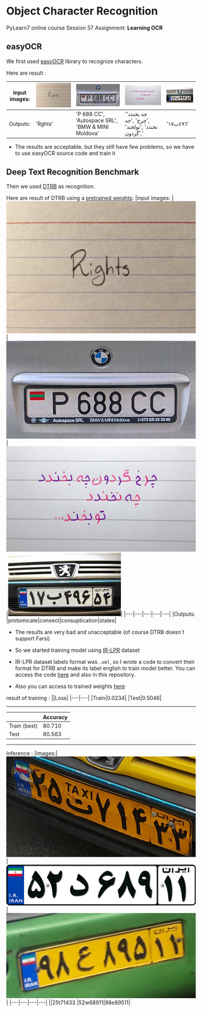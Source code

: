 # Object Character Recognition
PyLearn7 online course Session 57 Assignment: **Learning OCR**

## easyOCR

We first used [easyOCR](https://github.com/JaidedAI/EasyOCR) library to recognize characters.

Here are result :

|input images: |![alt text](inputs/en_handwriting.png)|![alt text](inputs/en_plate.jpg)|![alt text](inputs/fa_handwriting.jpg)|![alt text](inputs/fa_plate.jpg)|
|---|---|---|---|---|
|Outputs: |'Rghts'|'P 688 CC', 'Autospace SRL', 'BMW & MINI Moldova'|'جه بخندد' ,'چرخ' ,'جه نخندد' ,'تولخند' ,'گردون'|'٤٩٦ب١٧'|

* The results are acceptable, but they still have few problems, so we have to use easyOCR source code and train it

## Deep Text Recognition Benchmark
Then we used [DTRB](https://github.com/clovaai/deep-text-recognition-benchmark) as recognition.

Here are result of DTRB using a [pretrained weights](https://drive.google.com/file/d/1pI4VjXYZCD24Uycmuw2ErBEAiAQHB_Et/view?usp=drive_link):
|input images: |![alt text](inputs/en_handwriting.png)|![alt text](inputs/en_plate.jpg)|![alt text](inputs/fa_handwriting.jpg)|![alt text](inputs/fa_plate.jpg)|
|---|---|---|---|---|
|Outputs: |protomicate|consect|consuptication|states|


* The results are very bad and unacceptable (of course DTRB doesn`t support Farsi)

* So we started training model using [IR-LPR](https://github.com/mut-deep/IR-LPR) dataset 

* IR-LPR dataset labels format was `.xml`, so I wrote a code to convert their format for DTRB and make its label english to train model better. You can access the code [here](https://drive.google.com/file/d/1wckfgnaCOFYosUGhsKrQubzpym_cGCep/view?usp=sharing) and also in this repository. 

* Also you can access to trained weights [here](https://drive.google.com/file/d/1CCsEgGRA-RnhxuGx3ESmeg5lM9m_zwfw/view?usp=drive_link)

result of training :
||Loss|
|---|---|
|Train|0.0234|
|Test|0.5046|
____
||Accuracy|
|---|---|
|Train (best)|80.710|
|Test|80.563|
___
Inference :
|Images:|![text](plates/taxi.jpg)| ![text](plates/simple.jpg) |![text](plates/public.jpg)|
|---|---|---|---|
||25t71433 |52w68911|98e89511|